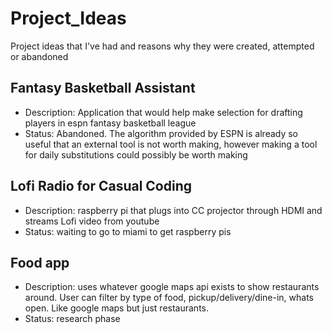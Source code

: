 # Project_Ideas
Project ideas that I've had and reasons why they were created, attempted or abandoned

## Fantasy Basketball Assistant
- Description: Application that would help make selection for drafting players in espn fantasy basketball league
- Status: Abandoned. The algorithm provided by ESPN is already so useful that an external tool is not worth making, however making a tool for daily substitutions could possibly be worth making

## Lofi Radio for Casual Coding
- Description: raspberry pi that plugs into CC projector through HDMI and streams Lofi video from youtube
- Status: waiting to go to miami to get raspberry pis

## Food app
- Description: uses whatever google maps api exists to show restaurants around. User can filter by type of food, pickup/delivery/dine-in, whats open. Like google maps but just restaurants.
- Status: research phase
